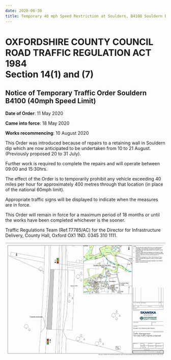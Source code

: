 ```yaml
---
date: 2020-06-30
title: Temporary 40 mph Speed Restriction at Souldern, B4100 Souldern Dip
---
```



# OXFORDSHIRE COUNTY COUNCIL<br> ROAD TRAFFIC REGULATION ACT 1984<br> Section 14(1) and (7)

## Notice of Temporary Traffic Order Souldern<br> B4100 (40mph Speed Limit)

**Date of Order**: 11 May 2020

**Came into force**: 18 May 2020

**Works recommencing**: 10 August 2020

This Order was introduced because of repairs to a retaining wall in Souldern
dip which are now anticipated to be undertaken from 10 to 21 August.
(Previously proposed 20 to 31 July).

Further work is required to complete the repairs and will operate between
09:00 and 15:30hrs.

The effect of the Order is to temporarily prohibit any vehicle exceeding 40
miles per hour for approximately 400 metres through that location (in place of
the national 60mph limit).

Appropriate traffic signs will be displayed to indicate when the measures are
in force.

This Order will remain in force for a maximum period of 18 months or until the
works have been completed whichever is the sooner.

Traffic Regulations Team (Ref.T7785/AC) for the Director for Infrastructure
Delivery, County Hall, Oxford OX1 1ND. 0345 310 1111.



![b4100works](b4100works.png)
